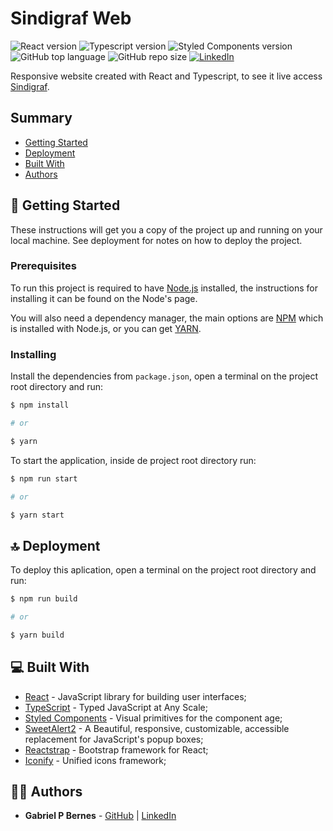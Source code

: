 # Sindigraf Web

![React version][react-badge] ![Typescript version][typescript-badge] ![Styled Components version][styled-components-badge] ![GitHub top language][github-top-language-badge] ![GitHub repo size][github-repo-size-badge] [![LinkedIn][linkedin-badge]](https://www.linkedin.com/in/gabriel-peres-bernes/)

Responsive website created with React and Typescript, to see it live access [Sindigraf](https://sindigraf.com.br).

## Summary

  - [Getting Started](#-getting-started)
  - [Deployment](#-deployment)
  - [Built With](#-built-with)
  - [Authors](#%EF%B8%8F-authors)

## 🚦 Getting Started

These instructions will get you a copy of the project up and running on your local machine. See deployment for notes on how to deploy the project.

### Prerequisites

To run this project is required to have [Node.js](https://nodejs.org/en/) installed, the instructions for installing it can be found on the Node's page.

You will also need a dependency manager, the main options are [NPM](https://www.npmjs.com/) which is installed with Node.js, or you can get [YARN](https://classic.yarnpkg.com/en/docs/install).

### Installing

Install the dependencies from `package.json`, open a terminal on the project root directory and run:
```sh
$ npm install

# or

$ yarn
```

To start the application, inside de project root directory run:
```sh
$ npm run start

# or

$ yarn start
```

## 🔝 Deployment

To deploy this aplication, open a terminal on the project root directory and run:
```sh
$ npm run build

# or

$ yarn build
```

## 💻 Built With

* [React](https://pt-br.reactjs.org) - JavaScript library for building user interfaces;
* [TypeScript](https://www.typescriptlang.org/) - Typed JavaScript at Any Scale;
* [Styled Components](https://styled-components.com/) - Visual primitives for the component age;
* [SweetAlert2](https://sweetalert2.github.io/) - A Beautiful, responsive, customizable, accessible replacement for JavaScript's popup boxes;
* [Reactstrap](https://reactstrap.github.io) - Bootstrap framework for React;
* [Iconify](https://iconify.design/) - Unified icons framework;

## 🙋‍♂️ Authors

* **Gabriel P Bernes** - [GitHub](https://github.com/GabrielPeresBernes) | [LinkedIn](https://www.linkedin.com/in/gabriel-peres-bernes/)

<!-- Markdown link & img -->
[react-badge]: https://img.shields.io/badge/dynamic/json?url=https://raw.githubusercontent.com/GabrielPeresBernes/Sindigraf-Web/master/package.json&label=react&query=$['dependencies']['react']&color=green
[typescript-badge]: https://img.shields.io/badge/dynamic/json?url=https://raw.githubusercontent.com/GabrielPeresBernes/Sindigraf-Web/master/package.json&label=typescript&query=$['dependencies']['typescript']&color=green
[styled-components-badge]: https://img.shields.io/badge/dynamic/json?url=https://raw.githubusercontent.com/GabrielPeresBernes/Sindigraf-Web/master/package.json&label=styled-components&query=$['dependencies']['styled-components']&color=green
[github-top-language-badge]: https://img.shields.io/github/languages/top/GabrielPeresBernes/Sindigraf-Web?color=red
[github-repo-size-badge]: https://img.shields.io/github/repo-size/GabrielPeresBernes/Sindigraf-Web?color=orange
[linkedin-badge]: https://img.shields.io/badge/Dev-Gabriel%20P%20Bernes-blue?style=flat&logo=Linkedin&logoColor=white
